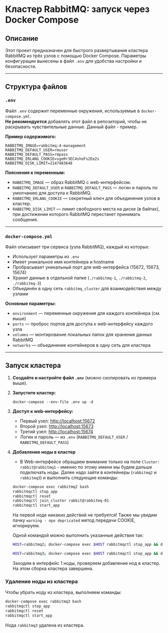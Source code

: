 # Кластер RabbitMQ: запуск через Docker Compose

## Описание

Этот проект предназначен для быстрого развертывания кластера RabbitMQ из трёх узлов с помощью Docker Compose. Параметры конфигурации вынесены в файл `.env` для удобства настройки и безопасности.

---

## Структура файлов

### `.env`

Файл `.env` содержит переменные окружения, используемые в `docker-compose.yml`.  
**Не рекомендуется** добавлять этот файл в репозиторий, чтобы не раскрывать чувствительные данные. Данный файл - пример. 

**Пример содержимого:**
```
RABBITMQ_IMAGE=rabbitmq:4-management
RABBITMQ_DEFAULT_USER=rmuser
RABBITMQ_DEFAULT_PASS=rmpass
RABBITMQ_ERLANG_COOKIE=sgeRr3EC4sheFs2Ee2s
RABBITMQ_DISK_LIMIT=2147483648
```

**Пояснения к переменным:**
- `RABBITMQ_IMAGE` — образ RabbitMQ с web-интерфейсом.
- `RABBITMQ_DEFAULT_USER` и `RABBITMQ_DEFAULT_PASS` — логин и пароль по умолчанию для доступа к RabbitMQ.
- `RABBITMQ_ERLANG_COOKIE` — секретный ключ для объединения узлов в кластер.
- `RABBITMQ_DISK_LIMIT` — лимит свободного места на диске (в байтах), при достижении которого RabbitMQ перестанет принимать сообщения.

---

### `docker-compose.yml`

Файл описывает три сервиса (узла RabbitMQ), каждый из которых:
- Использует параметры из `.env`
- Имеет уникальное имя контейнера и hostname
- Пробрасывает уникальный порт для web-интерфейса (15672, 15673, 15674)
- Хранит данные в отдельной папке (`./rabbitmq-1`, `./rabbitmq-2`, `./rabbitmq-3`)
- Объединён в одну сеть `rabbitmq_cluster` для взаимодействия между узлами

**Основные параметры:**
- `environment` — переменные окружения для каждого контейнера (см. выше)
- `ports` — проброс портов для доступа к web-интерфейсу каждого узла
- `volumes` — монтирование локальных папок для хранения данных RabbitMQ
- `networks` — объединение контейнеров в одну сеть для кластера

---

## Запуск кластера

1. **Создайте и настройте файл `.env`** (можно скопировать из примера выше).
2. **Запустите кластер:**
   ```
   docker-compose --env-file .env up -d
   ```
3. **Доступ к web-интерфейсу:**
   - Первый узел: [http://localhost:15672](http://localhost:15672)
   - Второй узел: [http://localhost:15673](http://localhost:15673)
   - Третий узел: [http://localhost:15674](http://localhost:15674)
   - Логин и пароль — из `.env` (`RABBITMQ_DEFAULT_USER` / `RABBITMQ_DEFAULT_PASS`)

4. **Добавление ноды в кластер**
   - В Web-интерфейсе обращаем внимание только на поле `Cluster: rabbit@rabbitmq1` - именно по этому имени мы будем дальше подключать ноды.
   Далее надо зайти в контейнеры (`rabbitmq2` и `rabbitmq3`) и выполнить следующие команды:
   ```bash
   docker-compose exec rabbitmq2 bash
   rabbitmqctl stop_app
   rabbitmqctl reset
   rabbitmqctl join_cluster rabbit@rabbitmq-01
   rabbitmqctl start_app
   ```
   На первой ноде никаких действий не требуется! Также мы увидим пачку `warning - про depricated` метод передачи COOKIE, игнорируем.

   Одной командой можно выполнить указанные действия так:
   ```bash
   HOST=rabbitmq2; docker-compose exec $HOST rabbitmqctl stop_app && docker-compose exec $HOST rabbitmqctl reset && docker-compose exec $HOST rabbitmqctl join_cluster rabbit@rabbitmq-01 && docker-compose exec $HOST rabbitmqctl start_app
   ```

   ```bash
   HOST=rabbitmq3; docker-compose exec $HOST rabbitmqctl stop_app && docker-compose exec $HOST rabbitmqctl reset && docker-compose exec $HOST rabbitmqctl join_cluster rabbit@rabbitmq-01 && docker-compose exec $HOST rabbitmqctl start_app
   ```
   Заходим в интерфейс 1 ноды, проверяем добавление нод в кластер. На этом сборка кластера завершена.

### Удаление ноды из кластера

   Чтобы убрать ноду из кластера, выполняем команды:
   ```bash
   docker-compose exec rabbitmq3 bash
   rabbitmqctl stop_app
   rabbitmqctl reset
   rabbitmqctl start_app
   ```
   Нода `rabbitmq3` удалена из кластера.

